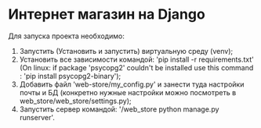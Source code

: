# Интернет магазин на Django

Для запуска проекта необходимо:
1) Запустить (Установить и запустить) виртуальную среду (venv);
2) Установить все зависимости командой: 'pip install -r requirements.txt' (On linux: if package 'psycopg2' couldn't be installed use this command : 'pip install psycopg2-binary');
3) Добавить файл 'web-store/my_config.py' и занести туда настройки почты и БД (конкретно нужные настройки можно посмотреть в web_store/web_store/settings.py);
4) Запустить сервер командой: '/web_store python manage.py runserver'.
